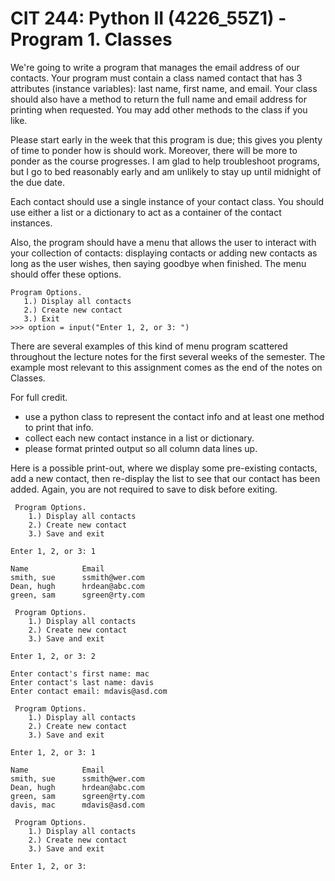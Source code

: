 CIT 244: Python II (4226_55Z1) - Program 1. Classes
===================================================

We're going to write a program that manages the email address of our
contacts. Your program must contain a class named contact that has 3
attributes (instance variables): last name, first name, and email. Your
class should also have a method to return the full name and email
address for printing when requested. You may add other methods to the
class if you like.

Please start early in the week that this program is due; this gives you
plenty of time to ponder how is should work. Moreover, there will be
more to ponder as the course progresses. I am glad to help troubleshoot
programs, but I go to bed reasonably early and am unlikely to stay up
until midnight of the due date.

Each contact should use a single instance of your contact class. You
should use either a list or a dictionary to act as a container of the
contact instances.

Also, the program should have a menu that allows the user to interact
with your collection of contacts: displaying contacts or adding new
contacts as long as the user wishes, then saying goodbye when finished.
The menu should offer these options.

```pycon
Program Options.
   1.) Display all contacts
   2.) Create new contact
   3.) Exit
>>> option = input("Enter 1, 2, or 3: ")
```

There are several examples of this kind of menu program scattered
throughout the lecture notes for the first several weeks of the
semester. The example most relevant to this assignment comes as the end
of the notes on Classes.

For full credit.

- use a python class to represent the contact info and at least one
  method to print that info.
- collect each new contact instance in a list or dictionary.
- please format printed output so all column data lines up.

Here is a possible print-out, where we display some pre-existing
contacts, add a new contact, then re-display the list to see that our
contact has been added. Again, you are not required to save to disk
before exiting.

```console
 Program Options.
    1.) Display all contacts
    2.) Create new contact
    3.) Save and exit

Enter 1, 2, or 3: 1

Name            Email
smith, sue      ssmith@wer.com
Dean, hugh      hrdean@abc.com
green, sam      sgreen@rty.com

 Program Options.
    1.) Display all contacts
    2.) Create new contact
    3.) Save and exit

Enter 1, 2, or 3: 2

Enter contact's first name: mac
Enter contact's last name: davis
Enter contact email: mdavis@asd.com

 Program Options.
    1.) Display all contacts
    2.) Create new contact
    3.) Save and exit

Enter 1, 2, or 3: 1

Name            Email
smith, sue      ssmith@wer.com
Dean, hugh      hrdean@abc.com
green, sam      sgreen@rty.com
davis, mac      mdavis@asd.com

 Program Options.
    1.) Display all contacts
    2.) Create new contact
    3.) Save and exit

Enter 1, 2, or 3:
```
